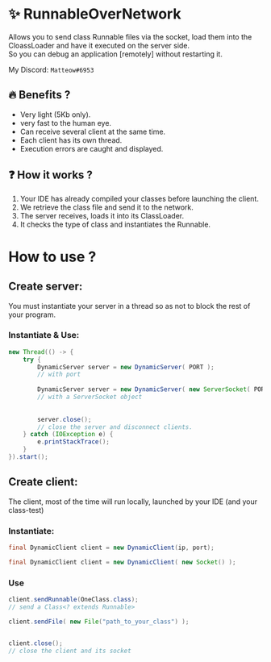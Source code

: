 # :sparkles: RunnableOverNetwork

Allows you to send class Runnable files via the socket, load them into the CloassLoader and have it executed on the server side.  
So you can debug an application [remotely] without restarting it.

My Discord: ``Matteow#6953``

## :fire: Benefits ?
* Very light (5Kb only).
* very fast to the human eye.
* Can receive several client at the same time.
* Each client has its own thread.
* Execution errors are caught and displayed.

## :question: How it works ?
1. Your IDE has already compiled your classes before launching the client.
2. We retrieve the class file and send it to the network.
3. The server receives, loads it into its ClassLoader.
4. It checks the type of class and instantiates the Runnable.
  
# How to use ?
## Create server:
You must instantiate your server in a thread so as not to block the rest of your program.   
### Instantiate & Use:
```java
new Thread(() -> {
    try {
        DynamicServer server = new DynamicServer( PORT );
        // with port
        
        DynamicServer server = new DynamicServer( new ServerSocket( PORT ) );
        // with a ServerSocket object
        
        
        server.close();
        // close the server and disconnect clients.
    } catch (IOException e) {
        e.printStackTrace();
    }
}).start();
```

## Create client:
The client, most of the time will run locally, launched by your IDE (and your class-test)  
### Instantiate:
```java
final DynamicClient client = new DynamicClient(ip, port);

final DynamicClient client = new DynamicClient( new Socket() );
```

### Use
```java
client.sendRunnable(OneClass.class);
// send a Class<? extends Runnable>

client.sendFile( new File("path_to_your_class") );


client.close(); 
// close the client and its socket
```
